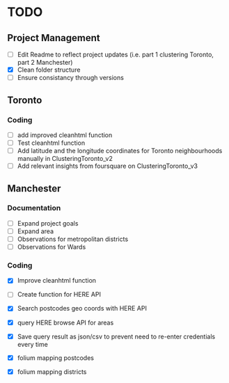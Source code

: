 # TODO

## Project Management
- [ ] Edit Readme to reflect project updates (i.e. part 1 clustering Toronto, part 2 Manchester)
- [X] Clean folder structure
- [ ] Ensure consistancy through versions

## Toronto

### Coding
- [ ] add improved cleanhtml function
- [ ] Test cleanhtml function
- [ ] Add latitude and the longitude coordinates for Toronto neighbourhoods manually in ClusteringToronto_v2
- [ ] Add relevant insights from foursquare on ClusteringToronto_v3

## Manchester

### Documentation
- [ ] Expand project goals
- [ ] Expand area
- [ ] Observations for metropolitan districts
- [ ] Observations for Wards

### Coding
- [X] Improve cleanhtml function
- [ ] Create function for HERE API
- [X] Search postcodes geo coords with HERE API 
- [X] query HERE browse API for areas
- [X] Save query result as json/csv to prevent need to re-enter credentials every time
- [X] folium mapping postcodes
- [X] folium mapping districts


